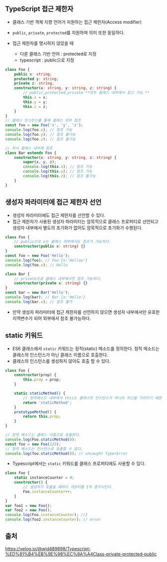 ## TypeScript 접근 제한자

-   클래스 기반 객체 지향 언어가 지원하는 접근 제한자(Access modifier)
-   `public`, `private`, `protected`를 지원하며 의미 또한 동일하다.
-   접근 제한자를 명시하지 않았을 때

    -   다른 클래스 기반 언어 : protected로 지정
    -   typescript : public으로 지정

```ts
class Foo {
    public x: string;
    protected y: string;
    private z: string;
    constructor(x: string, y: string, z: string) {
        // public,protected,private **모두 클래스 내부에서 참고 가능.**
        this.x = x;
        this.y = y;
        this.z = z;
    }
}
// 클래스 인스턴스를 통해 클래스 외부 참조
const foo = new Foo('x', 'y', 'z');
console.log(foo.x); // 참조 가능
console.log(foo.y); // 참조 불가능
console.log(foo.z); // 참조 불가능

// 자식 클래스 내부에 참조
class Bar extends Foo {
    constructor(x: string, y: string, z: string) {
        super(x, y, z);
        console.log(this.x); // 참조 가능
        console.log(this.y); // 참조 가능
        console.log(this.z); // 참조 불가능
    }
}
```

## 생성자 파라미터에 접근 제한자 선언

-   생성자 파라미터에도 접근 제한자를 선언할 수 있다.
-   접근 제한자가 사용된 생성자 파라미터는 암묵적으로 클래스 프로퍼티로 선언되고 생성자 내부에서 별도의 초기화가 없어도 암묵적으로 초기화가 수행된다.

```ts
class Foo {
    // public으로 x는 클래스 외부에서도 참조가 가능하다.
    constructor(public x: string) {}
}
const foo = new Foo('Hello');
console.log(foo); // Foo {x:'Hellow'}
console.log(foo.x); // Hello

class Bar {
    // private으로 클래스 내부에서만 참조 가능하다.
    constructor(private x: string) {}
}
const bar = new Bar('Hello');
console.log(bar); // Bar {x:'Hello'}
console.log(bar.x); // 참조 불가
```

-   만약 생성자 파라미터에 접근 제한자를 선언하지 않으면 생성자 내부에서만 유효한 지역변수가 되어 외부에서 참조 불가능하다.

## static 키워드

-   ES6 클래스에서 `static` 키워드는 정적(static) 메소드를 정의한다. 정적 메소드는 클래스의 인스턴스가 아닌 클래스 이름으로 호출한다.
-   클래스의 인스턴스를 생성하지 않아도 호출 할 수 있다.

```ts
class Foo {
    constructor(prop) {
        this.prop = prop;
    }

    static staticMethod() {
        // 정적메소드 내부에서 this는 클래스의 인스턴스가 아니라 자신을 가리키기 때문에 사용할 수 없다.
        return 'staticMethod';
    }
    prototypeMethod() {
        return this.prop;
    }
}

// 정적 메소드는 클래스 이름으로 호출한다.
console.log(Foo.staticMethod());
const foo = new Foo(123);
// 정적 메소드는 인스턴스로 호출할 수 없다.
console.log(foo.staticMethod()); // uncaught TyperError
```

-   Typescript에서는 `static` 키워드를 클래스 프로퍼티에도 사용할 수 있다.

```ts
class Foo {
    static instanceCounter = 0;
    constructor() {
        // 생성자가 호출될 때마다 카운터를 1씩 증가시킨다.
        Foo.instanceCounter++;
    }
}
var foo1 = new Foo();
var foo2 = new Foo();
console.log(Foo.instanceCounter); //2
console.log(foo2.instanceCounter); // error
```

## 출처

https://velog.io/@wjd489898/Typescript-%ED%81%B4%EB%9E%98%EC%8A%A4Class-private-protected-public
